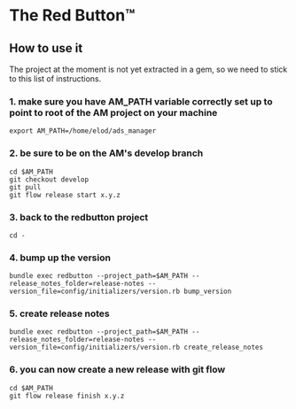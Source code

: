 # The Red Button™

## How to use it

The project at the moment is not yet extracted in a gem, so we need to stick to this list of instructions.

### 1. make sure you have AM_PATH variable correctly set up to point to root of the AM project on your machine
```
export AM_PATH=/home/elod/ads_manager
```

### 2. be sure to be on the AM's develop branch 
```
cd $AM_PATH
git checkout develop
git pull
git flow release start x.y.z
```

### 3. back to the redbutton project
```
cd -
```

### 4. bump up the version
```
bundle exec redbutton --project_path=$AM_PATH --release_notes_folder=release-notes --version_file=config/initializers/version.rb bump_version
```

### 5. create release notes
```
bundle exec redbutton --project_path=$AM_PATH --release_notes_folder=release-notes --version_file=config/initializers/version.rb create_release_notes
```

### 6. you can now create a new release with git flow
```
cd $AM_PATH
git flow release finish x.y.z
```